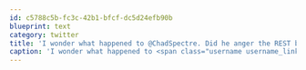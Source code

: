 ```yaml
---
id: c5788c5b-fc3c-42b1-bfcf-dc5d24efb90b
blueprint: text
category: twitter
title: 'I wonder what happened to @ChadSpectre. Did he anger the REST bros until they PUT him in the ground? @dN0t'
caption: 'I wonder what happened to <span class="username username_linked">@<a href="https://twitter.com/ChadSpectre" title="Chad Spectre">ChadSpectre</a></span>. Did he anger the REST bros until they PUT him in the ground? <span class="username username_linked">@<a href="https://twitter.com/dN0t" title="Rob Spectre">dN0t</a></span>'
---
```

